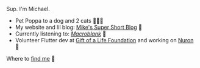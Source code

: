 Sup. I'm Michael.

- Pet Poppa to a dog and 2 cats 🐶🐱🐱
- My website and lil blog: [Mike's Super Short Blog](https://michaelraymond.dev/) 📝
- Currently listening to: [_Macroblank_](https://www.youtube.com/@Macroblank) 🌊
- Volunteer Flutter dev at [Gift of a Life Foundation](https://goalfoundation.us/) and working on [Nuron](https://thenuronway.com/) 🧠

Where to [find me](https://mjr2595.github.io/link-sync/) 🔗
